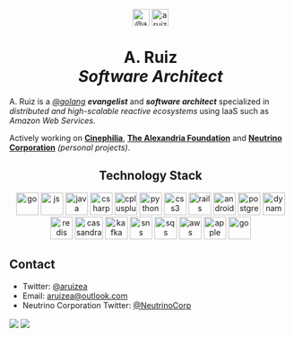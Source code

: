 <p align="center">
  <a href="https://twitter.com/aruizea" target="blank"><img align="center" src="https://cdn.jsdelivr.net/npm/simple-icons@3.0.1/icons/twitter.svg" alt="@aruizea" height="30" width="30"></a>
  <a href="https://linkedin.com/in/aruizmx" target="blank"><img align="center" src="https://cdn.jsdelivr.net/npm/simple-icons@3.0.1/icons/linkedin.svg" alt="aruizmx" height="30" width="30"></a>
</p>
<h1 align="center">
  A. Ruiz
  <br>
  <i>Software Architect</i>
</h1>

A. Ruiz is a _[@golang](https://github.com/golang) **evangelist**_ and **_software architect_** specialized in _distributed and high-scalable reactive ecosystems_ 
using IaaS such as _Amazon Web Services_.

Actively working on [**Cinephilia**](https://github.com/maestre3d/cinephilia), [**The Alexandria Foundation**](https://github.com/alexandria-oss) and [**Neutrino Corporation**](https://github.com/neutrinocorp) _(personal projects)_.

<h2 align="center">Technology Stack</h2>
<p align="center">
  <img src="https://devicons.github.io/devicon/devicon.git/icons/go/go-original.svg" alt="go" width="40" height="40"/> 
  <img src="https://devicons.github.io/devicon/devicon.git/icons/javascript/javascript-original.svg" alt="js" width="40" height="40"/> 
  <img src="https://devicons.github.io/devicon/devicon.git/icons/java/java-plain.svg" alt="java" width="40" height="40"/> 
  <img src="https://devicons.github.io/devicon/devicon.git/icons/csharp/csharp-plain.svg" alt="csharp" width="40" height="40"/> 
  <img src="https://devicons.github.io/devicon/devicon.git/icons/cplusplus/cplusplus-plain.svg" alt="cplusplus" width="40" height="40"/> 
  <img src="https://devicons.github.io/devicon/devicon.git/icons/python/python-original.svg" alt="python" width="40" height="40"/> 
  <img src="https://devicons.github.io/devicon/devicon.git/icons/angularjs/angularjs-plain.svg" alt="css3" width="40" height="40"/> 
  <img src="https://devicons.github.io/devicon/devicon.git/icons/react/react-original.svg" alt="rails" width="40" height="40"/> 
  <img src="https://devicons.github.io/devicon/devicon.git/icons/android/android-plain.svg" alt="android" width="40" height="40"/> 
  <img src="https://devicons.github.io/devicon/devicon.git/icons/postgresql/postgresql-plain.svg" alt="postgresql" width="40" height="40"/> 
  <img src="https://www.iconfinder.com/data/icons/amazon-aws-stencils/100/Database_copy_DynamoDB-512.png" alt="dynamodb" width="40" height="40"/> 
  <img src="https://devicons.github.io/devicon/devicon.git/icons/redis/redis-original.svg" alt="redis" width="40" height="40"/> 
  <img src="https://upload.wikimedia.org/wikipedia/commons/thumb/5/5e/Cassandra_logo.svg/640px-Cassandra_logo.svg.png" alt="cassandra" width="50" height="40"/> 
  <img src="https://elephy.tech/assets/images/services-ico/kafka.svg" alt="kafka" width="40" height="40"/> 
  <img src="https://www.iconfinder.com/data/icons/amazon-aws-stencils/100/App_Services_copy_Amazon_SNS-512.png" alt="sns" width="40" height="40"/> 
  <img src="https://www.iconfinder.com/data/icons/amazon-aws-stencils/100/App_Services_copy_Amazon_SQS-512.png" alt="sqs" width="40" height="40"/> 
  <img src="https://devicons.github.io/devicon/devicon.git/icons/amazonwebservices/amazonwebservices-original-wordmark.svg" alt="aws" width="40" height="40"/> 
  <img src="https://devicons.github.io/devicon/devicon.git/icons/apple/apple-original.svg" alt="apple" width="40" height="40"/> 
  <img src="https://devicons.github.io/devicon/devicon.git/icons/debian/debian-original.svg" alt="go" width="40" height="40"/> 
</p>


## Contact
- Twitter: [@aruizea](https://twitter.com/aruizea)
- Email: [aruizea@outlook.com](mailto:aruizea@outlook.com)
- Neutrino Corporation Twitter: [@NeutrinoCorp](https://twitter.com/NeutrinoCorp)

<p>
 <img align="center" src="https://github-readme-stats.vercel.app/api?username=maestre3d&show_icons=true&theme=tokyonight&count_private=true" />
 <img align="center" src="https://github-readme-stats.vercel.app/api/top-langs/?username=maestre3d&hide=css,html&theme=tokyonight&count_private=true" />
</p>
